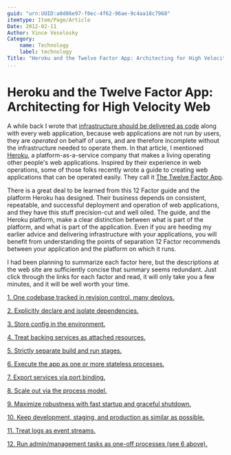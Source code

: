 ```yaml
---
guid: "urn:UUID:a0d86e97-f0ec-4f62-96ae-9c4aa18c7968"
itemtype: Item/Page/Article
Date: 2012-02-11
Author: Vince Veselosky
Category:
    name: Technology
    label: technology
Title: "Heroku and the Twelve Factor App: Architecting for High Velocity Web Operations"
...
```


# Heroku and the Twelve Factor App: Architecting for High Velocity Web

A while back I wrote that [infrastructure should be delivered as code][]
along with every web application, because web applications are not run
by users, they are *operated* on behalf of users, and are therefore
incomplete without the infrastructure needed to operate them. In that
article, I mentioned [Heroku][], a platform-as-a-service company that
makes a living operating other people's web applications. Inspired by
their experience in web operations, some of those folks recently wrote a
guide to creating web applications that can be operated easily. They
call it [The Twelve Factor App][].

There is a great deal to be learned from this 12 Factor guide and the
platform Heroku has designed. Their business depends on consistent,
repeatable, and successful deployment and operation of web applications,
and they have this stuff precision-cut and well oiled. The guide, and
the Heroku platform, make a clear distinction between what is part of
the platform, and what is part of the application. Even if you are
heeding my earlier advice and delivering infrastructure with your
applications, you will benefit from understanding the points of
separation 12 Factor recommends between your application and the
platform on which it runs.

I had been planning to summarize each factor here, but the descriptions
at the web site are sufficiently concise that summary seems redundant.
Just click through the links for each factor and read, it will only take
you a few minutes, and it will be well worth your time.

[1. One codebase tracked in revision control, many deploys.][]

[2. Explicitly declare and isolate dependencies.][]

[3. Store config in the environment.][]

[4. Treat backing services as attached resources.][]

[5. Strictly separate build and run stages.][]

[6. Execute the app as one or more stateless processes.][]

[7. Export services via port binding.][]

[8. Scale out via the process model.][]

[9. Maximize robustness with fast startup and graceful shutdown.][]

[10. Keep development, staging, and production as similar as possible.][]

[11. Treat logs as event streams.][]

[12. Run admin/management tasks as one-off processes (see 6 above).][]



  [infrastructure should be delivered as code]: http://vince.veselosky.me/2011/07/web-developers-infrastructure-is-part.html
  [Heroku]: http://www.heroku.com/
  [The Twelve Factor App]: http://www.12factor.net/
  [1. One codebase tracked in revision control, many deploys.]: http://www.12factor.net/codebase
  [2. Explicitly declare and isolate dependencies.]: http://www.12factor.net/dependencies
  [3. Store config in the environment.]: http://www.12factor.net/config
  [4. Treat backing services as attached resources.]: http://www.12factor.net/backing-services
  [5. Strictly separate build and run stages.]: http://www.12factor.net/build-release-run
  [6. Execute the app as one or more stateless processes.]: http://www.12factor.net/processes
  [7. Export services via port binding.]: http://www.12factor.net/port-binding
  [8. Scale out via the process model.]: http://www.12factor.net/concurrency
  [9. Maximize robustness with fast startup and graceful shutdown.]: http://www.12factor.net/disposability
  [10. Keep development, staging, and production as similar as possible.]: http://www.12factor.net/dev-prod-parity
  [11. Treat logs as event streams.]: http://www.12factor.net/logs
  [12. Run admin/management tasks as one-off processes (see 6 above).]: http://www.12factor.net/admin-processes
